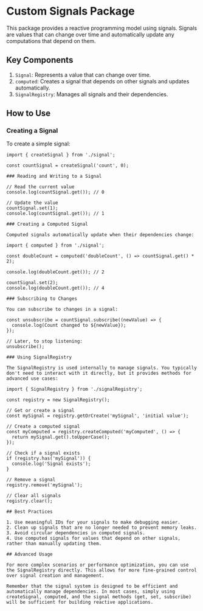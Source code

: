 # Custom Signals Package

This package provides a reactive programming model using signals. Signals are
values that can change over time and automatically update any computations that
depend on them.

## Key Components

1. `Signal`: Represents a value that can change over time.
2. `computed`: Creates a signal that depends on other signals and updates
   automatically.
3. `SignalRegistry`: Manages all signals and their dependencies.

## How to Use

### Creating a Signal

To create a simple signal:

```
import { createSignal } from './signal';

const countSignal = createSignal('count', 0);

### Reading and Writing to a Signal

// Read the current value
console.log(countSignal.get()); // 0

// Update the value
countSignal.set(1);
console.log(countSignal.get()); // 1

### Creating a Computed Signal

Computed signals automatically update when their dependencies change:

import { computed } from './signal';

const doubleCount = computed('doubleCount', () => countSignal.get() * 2);

console.log(doubleCount.get()); // 2

countSignal.set(2);
console.log(doubleCount.get()); // 4

### Subscribing to Changes

You can subscribe to changes in a signal:

const unsubscribe = countSignal.subscribe((newValue) => {
  console.log(Count changed to ${newValue});
});

// Later, to stop listening:
unsubscribe();

### Using SignalRegistry

The SignalRegistry is used internally to manage signals. You typically don't need to interact with it directly, but it provides methods for advanced use cases:

import { SignalRegistry } from './signalRegistry';

const registry = new SignalRegistry();

// Get or create a signal
const mySignal = registry.getOrCreate('mySignal', 'initial value');

// Create a computed signal
const myComputed = registry.createComputed('myComputed', () => {
  return mySignal.get().toUpperCase();
});

// Check if a signal exists
if (registry.has('mySignal')) {
  console.log('Signal exists');
}

// Remove a signal
registry.remove('mySignal');

// Clear all signals
registry.clear();

## Best Practices

1. Use meaningful IDs for your signals to make debugging easier.
2. Clean up signals that are no longer needed to prevent memory leaks.
3. Avoid circular dependencies in computed signals.
4. Use computed signals for values that depend on other signals, rather than manually updating them.

## Advanced Usage

For more complex scenarios or performance optimization, you can use the SignalRegistry directly. This allows for more fine-grained control over signal creation and management.

Remember that the signal system is designed to be efficient and automatically manage dependencies. In most cases, simply using createSignal, computed, and the signal methods (get, set, subscribe) will be sufficient for building reactive applications.
```
